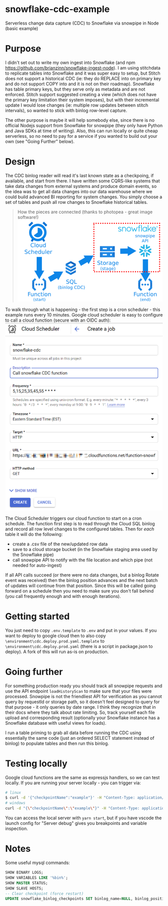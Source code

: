 # snowflake-cdc-example
Serverless change data capture (CDC) to Snowflake via snowpipe in Node (basic example)

# Purpose
I didn't set out to write my own ingest into Snowflake (and npm https://github.com/brianzinn/snowflake-ingest-node).  I am using stitchdata to replicate tables into Snowflake and it was super easy to setup, but Stitch does not support a historical CDC (ie: they do REPLACE into on primary key and do not support COPY into and it is not on their roadmap).  Snowflake has table primary keys, but they serve only as metadata and are not enforced.  Stitch support suggested creating a view (which does not have the primary key limitation their system imposes), but with their incremental update I would lose changes (ie: multiple row updates between stitch intervals), so wanted to stick with binlog row-level capture.

The other purpose is maybe it will help somebody else, since there is no official Nodejs support from Snowflake for snowpipe (they only have Python and Java SDKs at time of writing).  Also, this can run locally or quite cheap serverless, so no need to pay for a service if you wanted to build out your own (see "Going Further" below).

# Design
The CDC binlog reader will read it's last known state as a checkpoing, if available, and start from there.  I have written some CQRS-like systems that take data changes from external systems and produce domain events, so the idea was to get all data changes into our data warehouse where we could build advanced BI reporting for system changes.  You simply choose a set of tables and push all row changes to Snowflake historical tables.

> How the pieces are connected (thanks to photopea - great image software!)
![Design Diagram](https://github.com/brianzinn/snowflake-cdc-example/raw/main/images/snowpipe-cdc-example.png)

To walk through what is happening - the first step is a cron scheduler - this example runs every 10 minutes.  Google cloud scheduler is easy to configure to call a cloud function (secure with an OIDC auth):
![Cloud Scheduler](https://github.com/brianzinn/snowflake-cdc-example/raw/main/images/cloud-scheduler.png)

The Cloud Scheduler triggers our cloud function to start on a cron schedule.  The function first step is to read through the Cloud SQL binlog and record all row level changes to the configured tables.  Then for *each* table it will do the following:
- create a .csv file of the new/updated row data
- save to a cloud storage bucket (in the Snowflake staging area used by the Snowflake pipe)
- call snowpipe API to notify with the file location and which pipe (not needed for auto-ingest)

If all API calls succeed (or there were no data changes, but a binlog Rotate event was received) then the binlog position advances and the next batch of updates will continue from that position.  Since this will be called going forward on a schedule then you need to make sure you don't fall behind (you call frequently enough and with enough iterations).

# Getting started
You just need to copy `.env.template` to `.env` and put in your values.  If you want to deploy to google cloud then to also copy `\environment\cdc.deploy.prod.yaml.template` to `\environment\cdc.deploy.prod.yaml` (there is a script in package.json to deploy).  A fork of this will run as-is on production.

# Going further
For something production ready you should track all snowpipe requests and use the API endpoint `loadHistoryScan` to make sure that your files were processed. Snowpipe is not the friendliest API for verification as you cannot query by requestId or storage path, so it doesn't feel designed to query for that purpose - it only queries by date range.  I think they recognize that in their docs where they talk about rate limiting.  So, track yourself each file upload and corresponding result (optionally your Snowflake instance has a Snowflake database with useful views for loads).

I run a table priming to grab all data before running the CDC using essentially the same code (just an ordered SELECT statement instead of binlog) to populate tables and then run this binlog.

# Testing locally
Google cloud functions are the same as expressjs handlers, so we can test locally.
If you are running your server locally - you can trigger via:
```bash
# linux
$ curl -d '{"checkpointName":"example"}' -H "Content-Type: application/json" -X POST http://localhost:9999/snowflakeCDC
# windows
curl -d "{\"checkpointName\":\"example\"}" -H "Content-Type: application/json" -X POST http://localhost:9999/snowflakeCDC
```

You can access the local server with `yarn start`, but if you have vscode the launch config for "Server debug" gives you breakpoints and variable inspection.

# Notes
Some useful mysql commands:
```sql
SHOW BINARY LOGS;
SHOW VARIABLES LIKE '%bin%';
SHOW MASTER STATUS;
SHOW SLAVE HOSTS;
-- Clear checkpoint (force restart)
UPDATE snowflake_binlog_checkpoints SET binlog_name=NULL, binlog_position=NULL WHERE `name`='example';
```